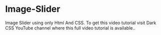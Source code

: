 # Image-Slider
 Image Slider using only Html And CSS. To get this video tutorial visit Dark CSS YouTube channel where this full video tutorial is available..
